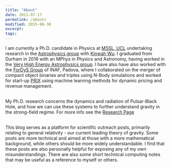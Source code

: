 ```yaml
---
title: "About"
date: 2011-07-17
permalink: /about/
modified: 2015-08-30
excerpt:
tags:
---
```


I am currently a Ph.D. candidate in Physics at [MSSL, UCL](http://www.ucl.ac.uk/mssl) undertaking research in the [Astrophysics group](http://www.ucl.ac.uk/mssl/astro) with [Kinwah Wu](https://iris.ucl.ac.uk/iris/browse/profile?upi=KWUXX50). I graduated from Durham in 2016 with an MPhys in Physics and Astronomy, having worked in the [Very High Energy Astrophysics group](https://www.dur.ac.uk/cfai/vhegammaraygroup/). I have also have also worked with the [ForDyS Group](http://web.pd.astro.it/mapelli/group.html) of INAF, Padova, where I collaborated on the merger of compact object binaries and triples using N-Body simulations and worked for start-up [PRIX](http://www.prix.ai) using machine learning methods for dynamic pricing and revenue management.<br> <br>

My Ph.D. research concerns the dynamics and radiation of  Pulsar-Black Hole, and how we can use these systems to further understand gravity in the strong-field regime. For more info see the [Research Page](http://tomkimpson.com/research/) <br> <br>

This blog serves as a platform for scientific outreach posts, primarily relating to general relativity - our current leading theory of gravity. Some posts are more technical and aimed at those with a more mathematical background, while others should be more widely understandable. I find that these posts are also personally helpful for exposing any of my own misunderstandings. There are also some short technical computing notes that may be useful as a reference to myself or others.
